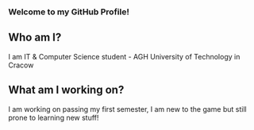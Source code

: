 ### Welcome to my GitHub Profile!
## Who am I?
I am IT & Computer Science student - AGH University of Technology in Cracow
## What am I working on?
I am working on passing my first semester, I am new to the game but still prone to learning new stuff!

<!--
**iAndRYou/iAndRYou** is a ✨ _special_ ✨ repository because its `README.md` (this file) appears on your GitHub profile.

Here are some ideas to get you started:

- 🔭 I’m currently working on ...
- 🌱 I’m currently learning ...
- 👯 I’m looking to collaborate on ...
- 🤔 I’m looking for help with ...
- 💬 Ask me about ...
- 📫 How to reach me: ...
- 😄 Pronouns: ...
- ⚡ Fun fact: ...
-->
